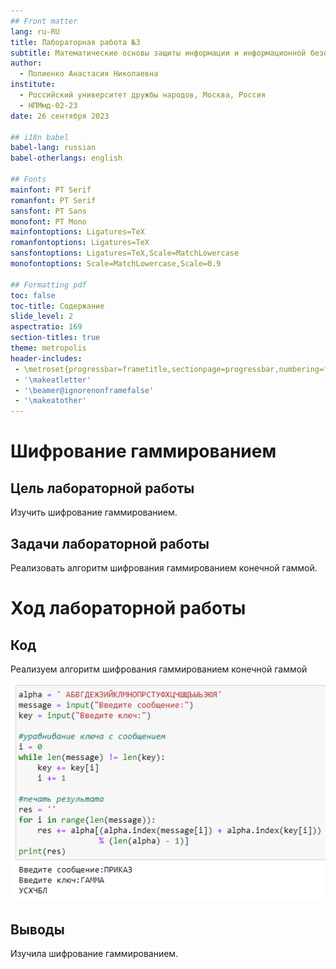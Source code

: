 ```yaml
---
## Front matter
lang: ru-RU
title: Лабораторная работа №3
subtitle: Математические основы защиты информации и информационной безопасности
author:
  - Полиенко Анастасия Николаевна
institute:
  - Российский университет дружбы народов, Москва, Россия
  - НПМмд-02-23
date: 26 сентября 2023

## i18n babel
babel-lang: russian
babel-otherlangs: english

## Fonts
mainfont: PT Serif
romanfont: PT Serif
sansfont: PT Sans
monofont: PT Mono
mainfontoptions: Ligatures=TeX
romanfontoptions: Ligatures=TeX
sansfontoptions: Ligatures=TeX,Scale=MatchLowercase
monofontoptions: Scale=MatchLowercase,Scale=0.9

## Formatting pdf
toc: false
toc-title: Содержание
slide_level: 2
aspectratio: 169
section-titles: true
theme: metropolis
header-includes:
 - \metroset{progressbar=frametitle,sectionpage=progressbar,numbering=fraction}
 - '\makeatletter'
 - '\beamer@ignorenonframefalse'
 - '\makeatother'
---
```


# Шифрование гаммированием

## Цель лабораторной работы

Изучить шифрование гаммированием.

## Задачи лабораторной работы

Реализовать алгоритм шифрования гаммированием конечной гаммой.

# Ход лабораторной работы

## Код

Реализуем алгоритм шифрования гаммированием конечной гаммой

![Гаммирование](image/1.png)

## Выводы

Изучила шифрование гаммированием.


